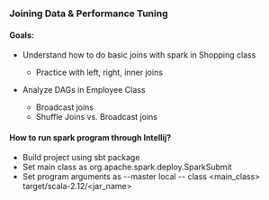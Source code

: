 ### Joining Data & Performance Tuning

#### Goals:
- Understand how to do basic joins with spark in Shopping class

    - Practice with left, right, inner joins

- Analyze DAGs in Employee Class
    - Broadcast joins
    - Shuffle Joins vs. Broadcast joins


#### How to run spark program through Intellij?
- Build project using
    sbt package
- Set main class as 
    org.apache.spark.deploy.SparkSubmit
- Set program arguments as
   --master local -- class <main_class> target/scala-2.12/<jar_name>
